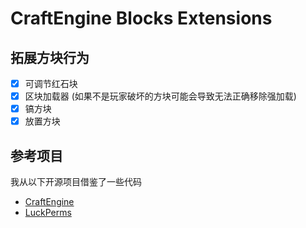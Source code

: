 # CraftEngine Blocks Extensions

## 拓展方块行为
- [X] 可调节红石块
- [X] 区块加载器 (如果不是玩家破坏的方块可能会导致无法正确移除强加载)
- [X] 镐方块
- [X] 放置方块

## 参考项目
我从以下开源项目借鉴了一些代码
- [CraftEngine](https://github.com/Xiao-MoMi/craft-engine)
- [LuckPerms](https://github.com/LuckPerms/LuckPerms)